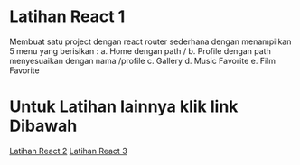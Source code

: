 # Latihan React 1
Membuat satu project dengan react router sederhana dengan menampilkan 5 menu yang berisikan :
    a. Home dengan path /
    b. Profile dengan path menyesuaikan dengan nama /profile
    c. Gallery
    d. Music Favorite
    e. Film Favorite
# Untuk Latihan lainnya klik link Dibawah
[Latihan React 2](https://github.com/Bayuuu82/Latihan_React2.git)
[Latihan React 3](https://github.com/Bayuuu82/latihan_React3.git)

